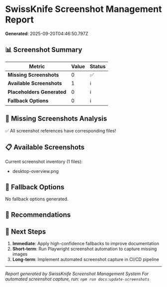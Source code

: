 # SwissKnife Screenshot Management Report

**Generated**: 2025-09-20T04:46:50.797Z

## 📊 Screenshot Summary

| Metric | Value | Status |
|--------|-------|--------|
| **Missing Screenshots** | 0 | ✅ |
| **Available Screenshots** | 1 | ℹ️ |
| **Placeholders Generated** | 0 | ℹ️ |
| **Fallback Options** | 0 | ℹ️ |

## 📸 Missing Screenshots Analysis

✅ All screenshot references have corresponding files!

## 📋 Available Screenshots

Current screenshot inventory (1 files):

- desktop-overview.png


## 🔄 Fallback Options

No fallback options generated.

## 🎯 Recommendations



## 🚀 Next Steps

1. **Immediate**: Apply high-confidence fallbacks to improve documentation
2. **Short-term**: Run Playwright screenshot automation to capture missing images
3. **Long-term**: Implement automated screenshot capture in CI/CD pipeline

---

*Report generated by SwissKnife Screenshot Management System*
*For automated screenshot capture, run: `npm run docs:update-screenshots`*